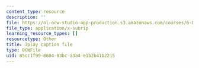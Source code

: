 ```yaml
---
content_type: resource
description: ''
file: https://ol-ocw-studio-app-production.s3.amazonaws.com/courses/6-890-algorithmic-lower-bounds-fun-with-hardness-proofs-fall-2014/85cc1f99860483bca3a4e1b2b41b2215_XROTP1RiNaA.srt
file_type: application/x-subrip
learning_resource_types: []
resourcetype: Other
title: 3play caption file
type: OCWFile
uid: 85cc1f99-8604-83bc-a3a4-e1b2b41b2215
---
```

